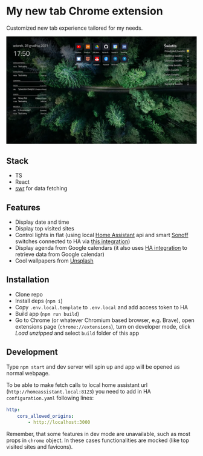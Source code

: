 # My new tab Chrome extension

Customized new tab experience tailored for my needs.

![Screenshot](./scrot.webp)

## Stack

- TS
- React
- [swr](https://swr.vercel.app/) for data fetching

## Features

- Display date and time
- Display top visited sites
- Control lights in flat (using local [Home Assistant](https://www.home-assistant.io/) api and smart [Sonoff](https://sonoff.tech/) switches connected to HA via [this integration](https://github.com/AlexxIT/SonoffLAN))
- Display agenda from Google calendars (it also uses [HA integration](https://www.home-assistant.io/integrations/google/) to retrieve data from Google calendar)
- Cool wallpapers from [Unsplash](https://unsplash.com/)

## Installation

- Clone repo
- Install deps (`npm i`)
- Copy `.env.local.template` to `.env.local` and add access token to HA
- Build app (`npm run build`)
- Go to Chrome (or whatever Chromium based browser, e.g. Brave), open extensions page (`chrome://extensions`), turn on developer mode, click *Load unzipped* and select `build` folder of this app

## Development

Type `npm start` and dev server will spin up and app will be opened as normal webpage.

To be able to make fetch calls to local home assistant url (`http://homeassistant.local:8123`) you need to add in HA `configuration.yaml` following lines:

```yaml
http:
    cors_allowed_origins:
        - http://localhost:3000
```

Remember, that some features in dev mode are unavailable, such as most props in `chrome` object. In these cases functionalities are mocked (like top visited sites and favicons).
